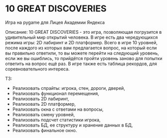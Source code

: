 # 10 GREAT DISCOVERIES
Игра на pygame для Лицея Академии Яндекса

Описание:
10 GREAT DISCOVERIES - это игра, позволяющая погрузится в удивительный мир открытий человека. В игре есть два чередующихся режима игры: 
2D лабиринт и 2D платформер. Всего в игре 10 уровней, после каждого из которых вам предлагается вопрос, на который если вы правильно ответили, то
вы можете перейти на следующий уровень, если же вы ошиблись, то прийдётся пройти уровень заново для попытки ответить на вопрос ещё раз. В игре также
есть таблица рекордов, для соревновательного интереса.

ТЗ:
- Реализовать спрайты: игрока, стен, дороги, дверей,
- Реализовать функционал перемещения,
- Реализовать 2D лабиринт,
- Реализовать 2D платформер,
- Реализовать окна с ответами на вопросы,
- Реализовать смену уровней,
- Реализовать подсчет статистики игрока,
- Реализовать БД, ее структуру и хранение данных в БД,
- Реализовать финальное окно.

